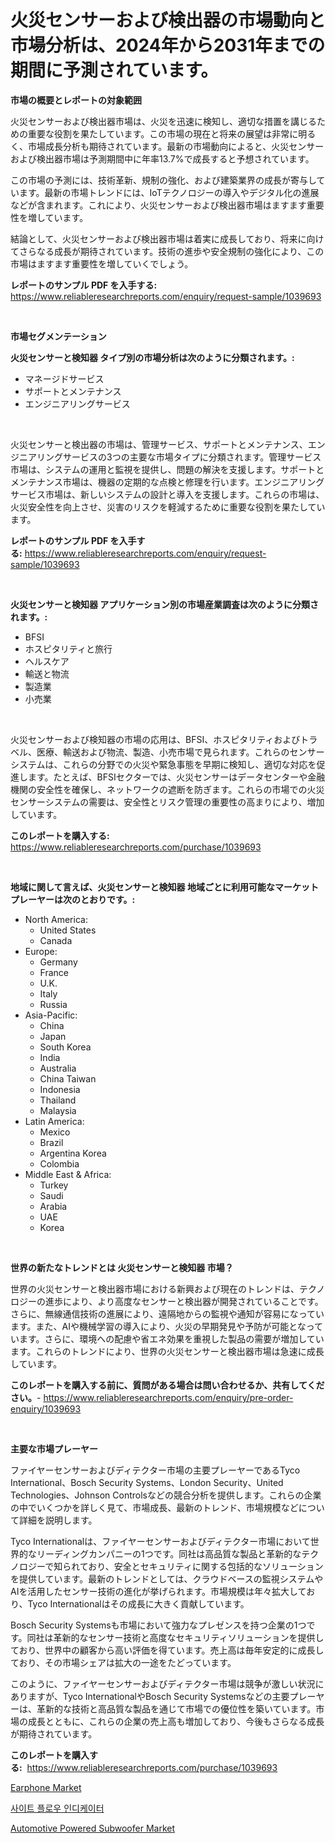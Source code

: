 <p><h1>火災センサーおよび検出器の市場動向と市場分析は、2024年から2031年までの期間に予測されています。</h1></p><p><strong>市場の概要とレポートの対象範囲</strong></p>
<p><p>火災センサーおよび検出器市場は、火災を迅速に検知し、適切な措置を講じるための重要な役割を果たしています。この市場の現在と将来の展望は非常に明るく、市場成長分析も期待されています。最新の市場動向によると、火災センサーおよび検出器市場は予測期間中に年率13.7%で成長すると予想されています。</p><p>この市場の予測には、技術革新、規制の強化、および建築業界の成長が寄与しています。最新の市場トレンドには、IoTテクノロジーの導入やデジタル化の進展などが含まれます。これにより、火災センサーおよび検出器市場はますます重要性を増しています。</p><p>結論として、火災センサーおよび検出器市場は着実に成長しており、将来に向けてさらなる成長が期待されています。技術の進歩や安全規制の強化により、この市場はますます重要性を増していくでしょう。</p></p>
<p><strong>レポートのサンプル PDF を入手する:</strong> <a href="https://www.reliableresearchreports.com/enquiry/request-sample/1039693">https://www.reliableresearchreports.com/enquiry/request-sample/1039693</a></p>
<p>&nbsp;</p>
<p><strong>市場セグメンテーション</strong></p>
<p><strong>火災センサーと検知器 タイプ別の市場分析は次のように分類されます。:</strong></p>
<p><ul><li>マネージドサービス</li><li>サポートとメンテナンス</li><li>エンジニアリングサービス</li></ul></p>
<p>&nbsp;</p>
<p><p>火災センサーと検出器の市場は、管理サービス、サポートとメンテナンス、エンジニアリングサービスの3つの主要な市場タイプに分類されます。管理サービス市場は、システムの運用と監視を提供し、問題の解決を支援します。サポートとメンテナンス市場は、機器の定期的な点検と修理を行います。エンジニアリングサービス市場は、新しいシステムの設計と導入を支援します。これらの市場は、火災安全性を向上させ、災害のリスクを軽減するために重要な役割を果たしています。</p></p>
<p><strong>レポートのサンプル PDF を入手する:</strong>&nbsp;<a href="https://www.reliableresearchreports.com/enquiry/request-sample/1039693">https://www.reliableresearchreports.com/enquiry/request-sample/1039693</a></p>
<p>&nbsp;</p>
<p><strong> 火災センサーと検知器 アプリケーション別の市場産業調査は次のように分類されます。:</strong></p>
<p><ul><li>BFSI</li><li>ホスピタリティと旅行</li><li>ヘルスケア</li><li>輸送と物流</li><li>製造業</li><li>小売業</li></ul></p>
<p>&nbsp;</p>
<p><p>火災センサーおよび検知器の市場の応用は、BFSI、ホスピタリティおよびトラベル、医療、輸送および物流、製造、小売市場で見られます。これらのセンサーシステムは、これらの分野での火災や緊急事態を早期に検知し、適切な対応を促進します。たとえば、BFSIセクターでは、火災センサーはデータセンターや金融機関の安全性を確保し、ネットワークの遮断を防ぎます。これらの市場での火災センサーシステムの需要は、安全性とリスク管理の重要性の高まりにより、増加しています。</p></p>
<p><strong>このレポートを購入する:</strong>&nbsp; <a href="https://www.reliableresearchreports.com/purchase/1039693">https://www.reliableresearchreports.com/purchase/1039693</a></p>
<p>&nbsp;</p>
<p><strong>地域に関して言えば、火災センサーと検知器 地域ごとに利用可能なマーケットプレーヤーは次のとおりです。:</strong></p>
<p><ul>
    <li>
        North America:
        <ul>
            <li>United States</li>
            <li>Canada</li>
        </ul>
    </li>
    <li>
        Europe:
        <ul>
            <li>Germany</li>
            <li>France</li>
            <li>U.K.</li>
            <li>Italy</li>
            <li>Russia</li>
        </ul>
    </li>
    <li>
        Asia-Pacific:
        <ul>
            <li>China</li>
            <li>Japan</li>
            <li>South Korea</li>
            <li>India</li>
            <li>Australia</li>
            <li>China Taiwan</li>
            <li>Indonesia</li>
            <li>Thailand</li>
            <li>Malaysia</li>
        </ul>
    </li>
    <li>
        Latin America:
        <ul>
            <li>Mexico</li>
            <li>Brazil</li>
            <li>Argentina Korea</li>
            <li>Colombia</li>
        </ul>
    </li>
    <li>
        Middle East & Africa:
        <ul>
            <li>Turkey</li>
            <li>Saudi</li>
            <li>Arabia</li>
            <li>UAE</li>
            <li>Korea</li>
        </ul>
    </li>
    </ul></p>
<p>&nbsp;</p>
<p><strong>世界の新たなトレンドとは 火災センサーと検知器 市場？</strong></p>
<p><p>世界の火災センサーと検出器市場における新興および現在のトレンドは、テクノロジーの進歩により、より高度なセンサーと検出器が開発されていることです。さらに、無線通信技術の進展により、遠隔地からの監視や通知が容易になっています。また、AIや機械学習の導入により、火災の早期発見や予防が可能となっています。さらに、環境への配慮や省エネ効果を重視した製品の需要が増加しています。これらのトレンドにより、世界の火災センサーと検出器市場は急速に成長しています。</p></p>
<p><strong>このレポートを購入する前に、質問がある場合は問い合わせるか、共有してください。</strong>- <a href="https://www.reliableresearchreports.com/enquiry/pre-order-enquiry/1039693">https://www.reliableresearchreports.com/enquiry/pre-order-enquiry/1039693</a></p>
<p>&nbsp;</p>
<p><strong>主要な市場プレーヤー</strong></p>
<p><p>ファイヤーセンサーおよびディテクター市場の主要プレーヤーであるTyco International、Bosch Security Systems、London Security、United Technologies、Johnson Controlsなどの競合分析を提供します。これらの企業の中でいくつかを詳しく見て、市場成長、最新のトレンド、市場規模などについて詳細を説明します。</p><p>Tyco Internationalは、ファイヤーセンサーおよびディテクター市場において世界的なリーディングカンパニーの1つです。同社は高品質な製品と革新的なテクノロジーで知られており、安全とセキュリティに関する包括的なソリューションを提供しています。最新のトレンドとしては、クラウドベースの監視システムやAIを活用したセンサー技術の進化が挙げられます。市場規模は年々拡大しており、Tyco Internationalはその成長に大きく貢献しています。</p><p>Bosch Security Systemsも市場において強力なプレゼンスを持つ企業の1つです。同社は革新的なセンサー技術と高度なセキュリティソリューションを提供しており、世界中の顧客から高い評価を得ています。売上高は毎年安定的に成長しており、その市場シェアは拡大の一途をたどっています。</p><p>このように、ファイヤーセンサーおよびディテクター市場は競争が激しい状況にありますが、Tyco InternationalやBosch Security Systemsなどの主要プレーヤーは、革新的な技術と高品質な製品を通じて市場での優位性を築いています。市場の成長とともに、これらの企業の売上高も増加しており、今後もさらなる成長が期待されています。</p></p>
<p><strong>このレポートを購入する:</strong>&nbsp;&nbsp;<a href="https://www.reliableresearchreports.com/purchase/1039693">https://www.reliableresearchreports.com/purchase/1039693</a></p>
<p><p><a href="https://github.com/Sarissaschmalingtr6fz2739/Market-Research-Report-List-1/blob/main/earphone-market.md">Earphone Market</a></p><p><a href="https://medium.com/@lizaheller2023/%EC%8B%9C%EB%A0%A5-%ED%9D%90%EB%A6%84-%EC%A7%80%EC%8B%9C%EA%B8%B0-%EC%8B%9C%EC%9E%A5-%EC%8B%9C%EC%9E%A5-cagr-%EC%8B%9C%EC%9E%A5-%EB%8F%99%ED%96%A5-%EB%B0%8F-%EC%84%B1%EC%9E%A5-%EC%A0%84%EB%9E%B5%EC%97%90-%EB%8C%80%ED%95%9C-%ED%86%B5%EC%B0%B0%EB%A0%A5-d04bc8e4e509">사이트 플로우 인디케이터</a></p><p><a href="https://ivy-potential-64b.notion.site/Automotive-Powered-Subwoofer-Market-Size-Furnishes-Valuable-Information-Encompassing-Market-Share-M-068c61d24599458b857fb131c32118d6">Automotive Powered Subwoofer Market</a></p></p>